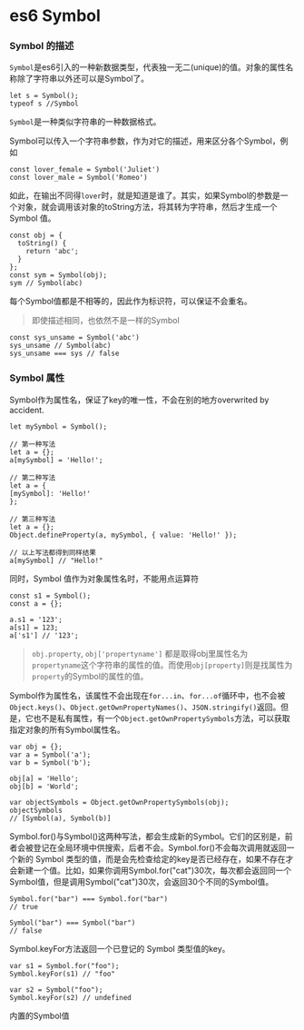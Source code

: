 # es6 Symbol

### Symbol 的描述

`Symbol`是es6引入的一种新数据类型，代表独一无二(unique)的值。对象的属性名称除了字符串以外还可以是Symbol了。

    let s = Symbol();
    typeof s //Symbol

`Symbol`是一种类似字符串的一种数据格式。

Symbol可以传入一个字符串参数，作为对它的描述，用来区分各个Symbol，例如

    const lover_female = Symbol('Juliet')
    const lover_male = Symbol('Romeo')

如此，在输出不同得`lover`时，就是知道是谁了。其实，如果Symbol的参数是一个对象，就会调用该对象的toString方法，将其转为字符串，然后才生成一个 Symbol 值。

    const obj = {
      toString() {
        return 'abc';
      }
    };
    const sym = Symbol(obj);
    sym // Symbol(abc)

每个Symbol值都是不相等的，因此作为标识符，可以保证不会重名。

> 即使描述相同，也依然不是一样的Symbol

    const sys_unsame = Symbol('abc')
    sys_unsame // Symbol(abc)
    sys_unsame === sys // false

### Symbol 属性

Symbol作为属性名，保证了key的唯一性，不会在别的地方overwrited by accident.

    let mySymbol = Symbol();

    // 第一种写法
    let a = {};
    a[mySymbol] = 'Hello!';

    // 第二种写法
    let a = {
    [mySymbol]: 'Hello!'
    };

    // 第三种写法
    let a = {};
    Object.defineProperty(a, mySymbol, { value: 'Hello!' });

    // 以上写法都得到同样结果
    a[mySymbol] // "Hello!"

同时，Symbol 值作为对象属性名时，不能用点运算符

    const s1 = Symbol();
    const a = {};

    a.s1 = '123';
    a[s1] = 123;
    a['s1'] // '123';

> `obj.property`, `obj['propertyname']` 都是取得obj里属性名为 `propertyname`这个字符串的属性的值。而使用`obj[property]`则是找属性为`property`的Symbol的属性的值。

Symbol作为属性名，该属性不会出现在`for...in`、`for...of`循环中，也不会被`Object.keys()`、`Object.getOwnPropertyNames()`、`JSON.stringify()`返回。但是，它也不是私有属性，有一个`Object.getOwnPropertySymbols`方法，可以获取指定对象的所有Symbol属性名。

    var obj = {};
    var a = Symbol('a');
    var b = Symbol('b');
    
    obj[a] = 'Hello';
    obj[b] = 'World';
    
    var objectSymbols = Object.getOwnPropertySymbols(obj);
    objectSymbols
    // [Symbol(a), Symbol(b)]


Symbol.for()与Symbol()这两种写法，都会生成新的Symbol。它们的区别是，前者会被登记在全局环境中供搜索，后者不会。Symbol.for()不会每次调用就返回一个新的 Symbol 类型的值，而是会先检查给定的key是否已经存在，如果不存在才会新建一个值。比如，如果你调用Symbol.for("cat")30次，每次都会返回同一个Symbol值，但是调用Symbol("cat")30次，会返回30个不同的Symbol值。

    Symbol.for("bar") === Symbol.for("bar")
    // true
    
    Symbol("bar") === Symbol("bar")
    // false

Symbol.keyFor方法返回一个已登记的 Symbol 类型值的key。

    var s1 = Symbol.for("foo");
    Symbol.keyFor(s1) // "foo"
    
    var s2 = Symbol("foo");
    Symbol.keyFor(s2) // undefined

内置的Symbol值
